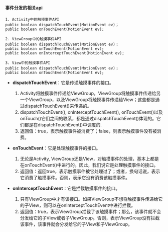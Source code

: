 #### 事件分发的相关api
```
1. Activity中的触摸事件API
public boolean dispatchTouchEvent(MotionEvent ev)；
public boolean onTouchEvent(MotionEvent ev);

2. ViewGroup中的触摸事件API
public boolean dispatchTouchEvent(MotionEvent ev)；
public boolean onTouchEvent(MotionEvent ev);
public boolean onInterceptTouchEvent(MotionEvent ev);

3. View中的触摸事件API
public boolean dispatchTouchEvent(MotionEvent ev)；
public boolean onTouchEvent(MotionEvent ev);

```
* **dispatchTouchEvent**：它是传递触摸事件的接口。
  1. Activity将触摸事件传递给ViewGroup，ViewGroup将触摸事件传递给另一个ViewGroup，以及ViewGroup将触摸事件传递给View；这些都是通过dispatchTouchEvent()来传递的。
  2. dispatchTouchEvent(), onInterceptTouchEvent(), onTouchEvent()以及onTouch()它们之间的联系，都是通过dispatchTouchEvent()体现的。它们都是在dispatchTouchEvent()中调度的.
  3. 返回值：true，表示触摸事件被消费了；false，则表示触摸事件没有被消费。


* **onTouchEvent**：它是处理触摸事件的接口。
  1. 无论是Activity, ViewGroup还是View，对触摸事件的处理，基本上都是在onTouchEvent()中进行的。因此，我们说它是处理触摸事件的接口。
  2. 返回值：返回true，表示触摸事件被它处理过了；或者，换句话说，表示它消费了触摸事件。否则，表示它没有消费该触摸事件。


* **onInterceptTouchEvent**：它是拦截触摸事件的接口。
  1. 只有ViewGroup中才有该接口。如果ViewGroup不想将触摸事件传递给它的子View，则可以在onInterceptTouchEvent中进行拦截。
  2. 返回值：true，表示ViewGroup拦截了该触摸事件；那么，该事件就不会分发给它的子View或者子ViewGroup。否则，表示ViewGroup没有拦截该事件，该事件就会分发给它的子View和子ViewGroup。
